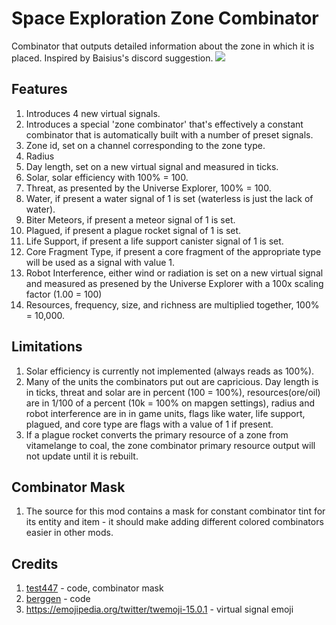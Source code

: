 # Space Exploration Zone Combinator
Combinator that outputs detailed information about the zone in which it is placed. Inspired by Baisius's discord suggestion.
![](mod-portal/combinator-example.png)

## Features
1. Introduces 4 new virtual signals.
1. Introduces a special 'zone combinator' that's effectively a constant combinator that is automatically built with a number of preset signals.
  1. Zone id, set on a channel corresponding to the zone type.
  1. Radius
  1. Day length, set on a new virtual signal and measured in ticks.
  1. Solar, solar efficiency with 100% = 100.
  1. Threat, as presented by the Universe Explorer, 100% = 100.
  1. Water, if present a water signal of 1 is set (waterless is just the lack of water).
  1. Biter Meteors, if present a meteor signal of 1 is set.
  1. Plagued, if present a plague rocket signal of 1 is set.
  1. Life Support, if present a life support canister signal of 1 is set.
  1. Core Fragment Type, if present a core fragment of the appropriate type will be used as a signal with value 1.
  1. Robot Interference, either wind or radiation is set on a new virtual signal and measured as presened by the Universe Explorer with a 100x scaling factor (1.00 = 100)
  1. Resources, frequency, size, and richness are multiplied together, 100% = 10,000.

## Limitations
1. Solar efficiency is currently not implemented (always reads as 100%).
1. Many of the units the combinators put out are capricious. Day length is in ticks, threat and solar are in percent (100 = 100%), resources(ore/oil) are in 1/100 of a percent (10k = 100% on mapgen settings), radius and robot interference are in in game units, flags like water, life support, plagued, and core type are flags with a value of 1 if present. 
1. If a plague rocket converts the primary resource of a zone from vitamelange to coal, the zone combinator primary resource output will not update until it is rebuilt.

## Combinator Mask
1. The source for this mod contains a mask for constant combinator tint for its entity and item - it should make adding different colored combinators easier in other mods.

## Credits
1. [test447](https://mods.factorio.com/user/test447) - code, combinator mask
1. [berggen](https://mods.factorio.com/user/berggen) - code
1. https://emojipedia.org/twitter/twemoji-15.0.1 - virtual signal emoji